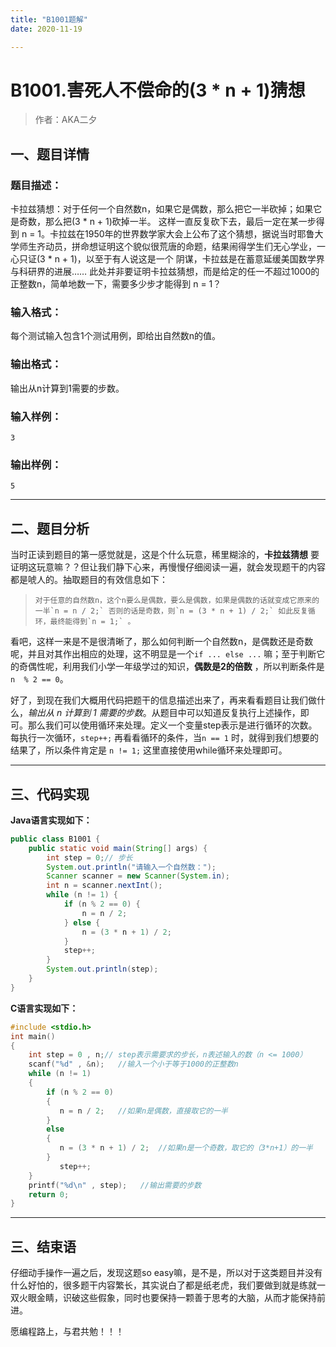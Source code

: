 ```yaml
---
title: "B1001题解"
date: 2020-11-19

---
```


# B1001.害死人不偿命的(3 * n + 1)猜想

>    作者：AKA二夕



## 一、题目详情

### 题目描述：

卡拉兹猜想：对于任何一个自然数n，如果它是偶数，那么把它一半砍掉；如果它是奇数，那么把(3 * n + 1)砍掉一半。
这样一直反复砍下去，最后一定在某一步得到 n = 1。卡拉兹在1950年的世界数学家大会上公布了这个猜想，据说当时耶鲁大
学师生齐动员，拼命想证明这个貌似很荒唐的命题，结果闹得学生们无心学业，一心只证(3 * n + 1)，以至于有人说这是一个
阴谋，卡拉兹是在蓄意延缓美国数学界与科研界的进展……
此处并非要证明卡拉兹猜想，而是给定的任一不超过1000的正整数n，简单地数一下，需要多少步才能得到 n = 1？

### 输入格式：

每个测试输入包含1个测试用例，即给出自然数n的值。

### 输出格式：

输出从n计算到1需要的步数。

### 输入样例：

```out
3
```

### 输出样例：

```out
5
```

---

## 二、题目分析

当时正读到题目的第一感觉就是，这是个什么玩意，稀里糊涂的，**卡拉兹猜想** 要证明这玩意嘛？？但让我们静下心来，再慢慢仔细阅读一遍，就会发现题干的内容都是唬人的。抽取题目的有效信息如下：

>     对于任意的自然数n，这个n要么是偶数，要么是偶数，如果是偶数的话就变成它原来的一半`n = n / 2;` 否则的话是奇数，则`n = (3 * n + 1) / 2;` 如此反复循环，最终能得到`n = 1;` 。

看吧，这样一来是不是很清晰了，那么如何判断一个自然数n，是偶数还是奇数呢，并且对其作出相应的处理，这不明显是一个`if ... else ...` 嘛；至于判断它的奇偶性呢，利用我们小学一年级学过的知识，**偶数是2的倍数** ，所以判断条件是`n  % 2 == 0`。

好了，到现在我们大概用代码把题干的信息描述出来了，再来看看题目让我们做什么，*输出从 n 计算到 1 需要的步数*。从题目中可以知道反复执行上述操作，即可。那么我们可以使用循环来处理。定义一个变量step表示是进行循环的次数。每执行一次循环，`step++;` 再看看循环的条件，当`n == 1` 时，就得到我们想要的结果了，所以条件肯定是 `n != 1;` 这里直接使用while循环来处理即可。

---

## 三、代码实现

**Java语言实现如下：**

```java
public class B1001 {
    public static void main(String[] args) {
        int step = 0;// 步长
        System.out.println("请输入一个自然数：");
        Scanner scanner = new Scanner(System.in);
        int n = scanner.nextInt();
        while (n != 1) {
            if (n % 2 == 0) {
                n = n / 2;
            } else {
                n = (3 * n + 1) / 2;
            }
            step++;
        }
        System.out.println(step);
    }
}
```

**C语言实现如下：**

```c
#include <stdio.h>
int main()
{
    int step = 0 , n;// step表示需要求的步长，n表述输入的数（n <= 1000）
    scanf("%d" , &n);   //输入一个小于等于1000的正整数n
    while (n != 1) 
    {
        if (n % 2 == 0) 
        {
           n = n / 2;   //如果n是偶数，直接取它的一半
        } 
        else 
        {
           n = (3 * n + 1) / 2;  //如果n是一个奇数，取它的（3*n+1）的一半
        }
           step++;
    }
    printf("%d\n" , step);   //输出需要的步数
    return 0;
}
```


---

## 三、结束语

仔细动手操作一遍之后，发现这题so easy嘛，是不是，所以对于这类题目并没有什么好怕的，很多题干内容繁长，其实说白了都是纸老虎，我们要做到就是练就一双火眼金睛，识破这些假象，同时也要保持一颗善于思考的大脑，从而才能保持前进。

愿编程路上，与君共勉！！！
